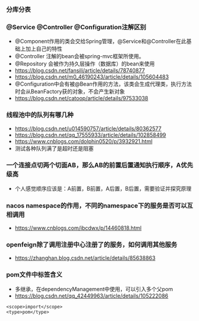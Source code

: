 ### 分库分表
### @Service @Controller @Configuration注解区别
- @Component作用的类会交给Spring管理，@Service和@Controller在此基础上加上自己的特性
- @Controller 注解的bean会被spring-mvc框架所使用。
- @Repository 会被作为持久层操作（数据库）的bean来使用
- https://blog.csdn.net/fansili/article/details/78740877
- https://blog.csdn.net/m0_46190243/article/details/105604483
- @Configuration中会有被@Bean作用的方法，该类会生成代理类，执行方法时会从BeanFactory获的对象，不会产生新对象
- https://blog.csdn.net/catoop/article/details/97533038
### 线程池中的队列有哪几种
- https://blog.csdn.net/u014590757/article/details/80362577
- https://blog.csdn.net/qq_17555933/article/details/102858499
- https://www.cnblogs.com/dolphin0520/p/3932921.html
- 测试各种队列满了是超时还是阻塞
### 一个连接点切两个切面AB，那么AB的前置后置通知执行顺序，A优先级高
- 个人感觉顺序应该是：A前置，B前置，A后置，B后置，需要验证并探究原理
### nacos namespace的作用，不同的namespace下的服务是否可以互相调用
- https://www.cnblogs.com/ibcdwx/p/14460818.html
### openfeign除了调用注册中心注册了的服务，如何调用其他服务
- https://zhanghan.blog.csdn.net/article/details/85638863
### pom文件中标签含义
- 多继承，在dependencyManagement中使用，可以引入多个父pom
- https://blog.csdn.net/qq_42449963/article/details/105222086
```
<scope>import</scope> 
<type>pom</type>
```
